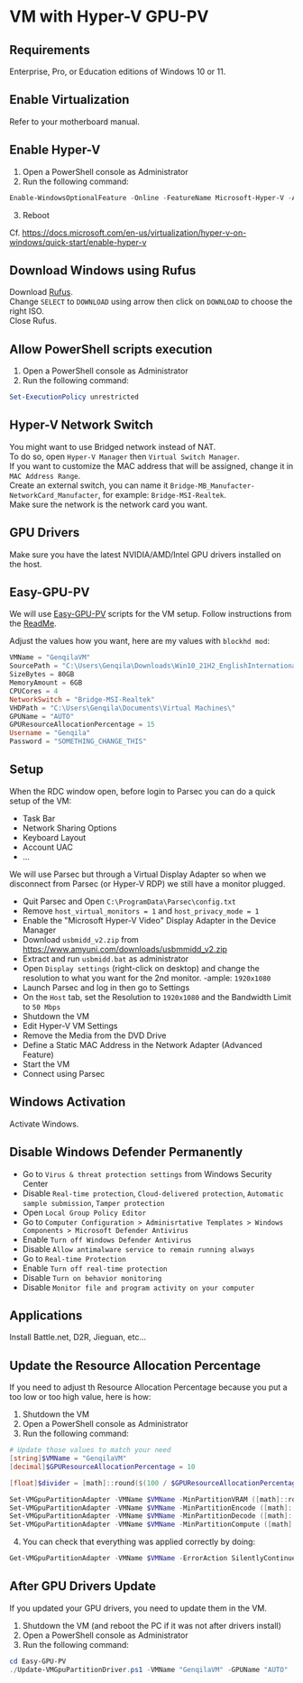 # VM with Hyper-V GPU-PV

## Requirements

Enterprise, Pro, or Education editions of Windows 10 or 11.

## Enable Virtualization

Refer to your motherboard manual.

## Enable Hyper-V

1) Open a PowerShell console as Administrator
2) Run the following command:

```powershell
Enable-WindowsOptionalFeature -Online -FeatureName Microsoft-Hyper-V -All
```

3) Reboot

Cf. https://docs.microsoft.com/en-us/virtualization/hyper-v-on-windows/quick-start/enable-hyper-v

## Download Windows using Rufus

Download [Rufus](https://rufus.ie/en/).\
Change `SELECT` to `DOWNLOAD` using arrow then click on `DOWNLOAD` to choose the right ISO.\
Close Rufus.

## Allow PowerShell scripts execution

1) Open a PowerShell console as Administrator
2) Run the following command:

```powershell
Set-ExecutionPolicy unrestricted
```

## Hyper-V Network Switch

You might want to use Bridged network instead of NAT.\
To do so, open `Hyper-V Manager` then `Virtual Switch Manager`.\
If you want to customize the MAC address that will be assigned, change it in `MAC Address Range`.\
Create an external switch, you can name it `Bridge-MB_Manufacter-NetworkCard_Manufacter`, for example: `Bridge-MSI-Realtek`.\
Make sure the network is the network card you want.

## GPU Drivers

Make sure you have the latest NVIDIA/AMD/Intel GPU drivers installed on the host.

## Easy-GPU-PV

We will use [Easy-GPU-PV](https://github.com/jamesstringerparsec/Easy-GPU-PV) scripts for the VM setup. Follow instructions from the [ReadMe](https://github.com/jamesstringerparsec/Easy-GPU-PV#instructions).

Adjust the values how you want, here are my values with `blockhd mod`:

```powershell
VMName = "GenqilaVM"
SourcePath = "C:\Users\Genqila\Downloads\Win10_21H2_EnglishInternational_x64.iso"
SizeBytes = 80GB
MemoryAmount = 6GB
CPUCores = 4
NetworkSwitch = "Bridge-MSI-Realtek"
VHDPath = "C:\Users\Genqila\Documents\Virtual Machines\"
GPUName = "AUTO"
GPUResourceAllocationPercentage = 15
Username = "Genqila"
Password = "SOMETHING_CHANGE_THIS"
```

## Setup

When the RDC window open, before login to Parsec you can do a quick setup of the VM:

- Task Bar
- Network Sharing Options
- Keyboard Layout
- Account UAC
- ...

We will use Parsec but through a Virtual Display Adapter so when we disconnect from Parsec (or Hyper-V RDP) we still have a monitor plugged.

- Quit Parsec and Open `C:\ProgramData\Parsec\config.txt`
- Remove `host_virtual_monitors = 1` and `host_privacy_mode = 1`
- Enable the "Microsoft Hyper-V Video" Display Adapter in the Device Manager
- Download `usbmidd_v2.zip` from https://www.amyuni.com/downloads/usbmmidd_v2.zip
- Extract and run `usbmidd.bat` as administrator
- Open `Display settings` (right-click on desktop) and change the resolution to what you want for the 2nd monitor. -ample: `1920x1080`
- Launch Parsec and log in then go to Settings
- On the `Host` tab, set the Resolution to `1920x1080` and the Bandwidth Limit to `50 Mbps`
- Shutdown the VM
- Edit Hyper-V VM Settings
- Remove the Media from the DVD Drive
- Define a Static MAC Address in the Network Adapter (Advanced Feature)
- Start the VM
- Connect using Parsec

## Windows Activation

Activate Windows.

## Disable Windows Defender Permanently

- Go to `Virus & threat protection settings` from Windows Security Center
- Disable `Real-time protection`, `Cloud-delivered protection`, `Automatic sample submission`, `Tamper protection`
- Open `Local Group Policy Editor`
- Go to `Computer Configuration > Adminisrtative Templates > Windows Components > Microsoft Defender Antivirus`
- Enable `Turn off Windows Defender Antivirus`
- Disable `Allow antimalware service to remain running always`
- Go to `Real-time Protection`
- Enable `Turn off real-time protection`
- Disable `Turn on behavior monitoring`
- Disable `Monitor file and program activity on your computer`

## Applications

Install Battle.net, D2R, Jieguan, etc...

## Update the Resource Allocation Percentage

If you need to adjust th Resource Allocation Percentage because you put a too low or too high value, here is how:

1) Shutdown the VM
2) Open a PowerShell console as Administrator
3) Run the following command:

```powershell
# Update those values to match your need
[string]$VMName = "GenqilaVM"
[decimal]$GPUResourceAllocationPercentage = 10

[float]$divider = [math]::round($(100 / $GPUResourceAllocationPercentage), 2)

Set-VMGpuPartitionAdapter -VMName $VMName -MinPartitionVRAM ([math]::round($(1000000000 / $divider))) -MaxPartitionVRAM ([math]::round($(1000000000 / $divider))) -OptimalPartitionVRAM ([math]::round($(1000000000 / $divider)))
Set-VMGpuPartitionAdapter -VMName $VMName -MinPartitionEncode ([math]::round($(18446744073709551615 / $divider))) -MaxPartitionEncode ([math]::round($(18446744073709551615 / $divider))) -OptimalPartitionEncode ([math]::round($(18446744073709551615 / $divider)))
Set-VMGpuPartitionAdapter -VMName $VMName -MinPartitionDecode ([math]::round($(1000000000 / $divider))) -MaxPartitionDecode ([math]::round($(1000000000 / $divider))) -OptimalPartitionDecode ([math]::round($(1000000000 / $divider)))
Set-VMGpuPartitionAdapter -VMName $VMName -MinPartitionCompute ([math]::round($(1000000000 / $divider))) -MaxPartitionCompute ([math]::round($(1000000000 / $divider))) -OptimalPartitionCompute ([math]::round($(1000000000 / $divider)))
```

4) You can check that everything was applied correctly by doing:

```powershell
Get-VMGpuPartitionAdapter -VMName $VMName -ErrorAction SilentlyContinue
```

## After GPU Drivers Update

If you updated your GPU drivers, you need to update them in the VM.

1) Shutdown the VM (and reboot the PC if it was not after drivers install)
2) Open a PowerShell console as Administrator
3) Run the following command:

```powershell
cd Easy-GPU-PV
./Update-VMGpuPartitionDriver.ps1 -VMName "GenqilaVM" -GPUName "AUTO"
```
